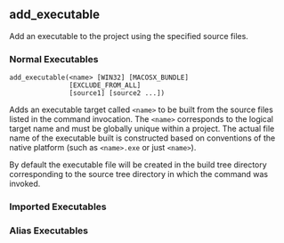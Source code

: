 ## add_executable

Add an executable to the project using the specified source files.

### Normal Executables

```
add_executable(<name> [WIN32] [MACOSX_BUNDLE]
               [EXCLUDE_FROM_ALL]
               [source1] [source2 ...])
```

Adds an executable target called `<name>` to be built from the source files listed in the command invocation. The `<name>` corresponds to the logical target name and must be globally unique within a project. The actual file name of the executable built is constructed based on conventions of the native platform (such as `<name>.exe` or just `<name>`).

By default the executable file will be created in the build tree directory corresponding to the source tree directory in which the command was invoked.

### Imported Executables

### Alias Executables
